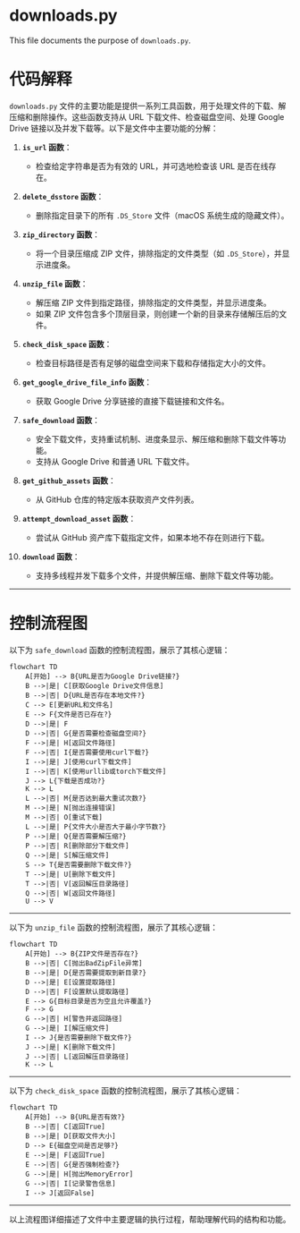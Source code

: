 # downloads.py

This file documents the purpose of `downloads.py`.


# 代码解释

`downloads.py` 文件的主要功能是提供一系列工具函数，用于处理文件的下载、解压缩和删除操作。这些函数支持从 URL 下载文件、检查磁盘空间、处理 Google Drive 链接以及并发下载等。以下是文件中主要功能的分解：

1. **`is_url` 函数**：
   - 检查给定字符串是否为有效的 URL，并可选地检查该 URL 是否在线存在。

2. **`delete_dsstore` 函数**：
   - 删除指定目录下的所有 `.DS_Store` 文件（macOS 系统生成的隐藏文件）。

3. **`zip_directory` 函数**：
   - 将一个目录压缩成 ZIP 文件，排除指定的文件类型（如 `.DS_Store`），并显示进度条。

4. **`unzip_file` 函数**：
   - 解压缩 ZIP 文件到指定路径，排除指定的文件类型，并显示进度条。
   - 如果 ZIP 文件包含多个顶层目录，则创建一个新的目录来存储解压后的文件。

5. **`check_disk_space` 函数**：
   - 检查目标路径是否有足够的磁盘空间来下载和存储指定大小的文件。

6. **`get_google_drive_file_info` 函数**：
   - 获取 Google Drive 分享链接的直接下载链接和文件名。

7. **`safe_download` 函数**：
   - 安全下载文件，支持重试机制、进度条显示、解压缩和删除下载文件等功能。
   - 支持从 Google Drive 和普通 URL 下载文件。

8. **`get_github_assets` 函数**：
   - 从 GitHub 仓库的特定版本获取资产文件列表。

9. **`attempt_download_asset` 函数**：
   - 尝试从 GitHub 资产库下载指定文件，如果本地不存在则进行下载。

10. **`download` 函数**：
    - 支持多线程并发下载多个文件，并提供解压缩、删除下载文件等功能。

---

# 控制流程图

以下为 `safe_download` 函数的控制流程图，展示了其核心逻辑：

```mermaid
flowchart TD
    A[开始] --> B{URL是否为Google Drive链接?}
    B -->|是| C[获取Google Drive文件信息]
    B -->|否| D{URL是否存在本地文件?}
    C --> E[更新URL和文件名]
    E --> F{文件是否已存在?}
    D -->|是| F
    D -->|否| G{是否需要检查磁盘空间?}
    F -->|是| H[返回文件路径]
    F -->|否| I{是否需要使用curl下载?}
    I -->|是| J[使用curl下载文件]
    I -->|否| K[使用urllib或torch下载文件]
    J --> L{下载是否成功?}
    K --> L
    L -->|否| M{是否达到最大重试次数?}
    M -->|是| N[抛出连接错误]
    M -->|否| O[重试下载]
    L -->|是| P{文件大小是否大于最小字节数?}
    P -->|是| Q{是否需要解压缩?}
    P -->|否| R[删除部分下载文件]
    Q -->|是| S[解压缩文件]
    S --> T{是否需要删除下载文件?}
    T -->|是| U[删除下载文件]
    T -->|否| V[返回解压目录路径]
    Q -->|否| W[返回文件路径]
    U --> V
```

---

以下为 `unzip_file` 函数的控制流程图，展示了其核心逻辑：

```mermaid
flowchart TD
    A[开始] --> B{ZIP文件是否存在?}
    B -->|否| C[抛出BadZipFile异常]
    B -->|是| D{是否需要提取到新目录?}
    D -->|是| E[设置提取路径]
    D -->|否| F[设置默认提取路径]
    E --> G{目标目录是否为空且允许覆盖?}
    F --> G
    G -->|否| H[警告并返回路径]
    G -->|是| I[解压缩文件]
    I --> J{是否需要删除下载文件?}
    J -->|是| K[删除下载文件]
    J -->|否| L[返回解压目录路径]
    K --> L
```

---

以下为 `check_disk_space` 函数的控制流程图，展示了其核心逻辑：

```mermaid
flowchart TD
    A[开始] --> B{URL是否有效?}
    B -->|否| C[返回True]
    B -->|是| D[获取文件大小]
    D --> E{磁盘空间是否足够?}
    E -->|是| F[返回True]
    E -->|否| G{是否强制检查?}
    G -->|是| H[抛出MemoryError]
    G -->|否| I[记录警告信息]
    I --> J[返回False]
```

---

以上流程图详细描述了文件中主要逻辑的执行过程，帮助理解代码的结构和功能。